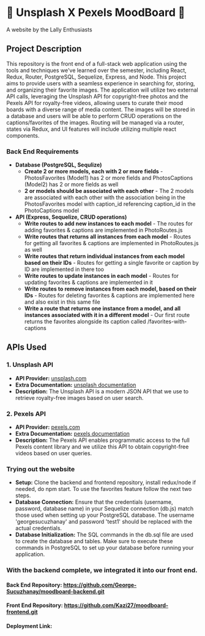 #  📸 Unsplash X Pexels MoodBoard 🎥

A website by the Lally Enthusiasts

## Project Description

This repository is the front end of a full-stack web application using the tools and techniques we've learned over the semester, including React, Redux, Router, PostgreSQL, Sequelize, Express, and Node.
This project aims to provide users with a seamless experience in searching for, storing, and organizing their favorite images. The application will utilize two external API calls, leveraging the Unsplash API for copyright-free photos and the Pexels API for royalty-free videos, allowing users to curate their mood boards with a diverse range of media content. The images will be stored in a database and users will be able to perform CRUD operations on the captions/favorites of the images. Routing will be managed via a router, states via Redux, and UI features will include utilizing multiple react components.


### Back End Requirements
- **Database (PostgreSQL, Sequlize)**
  - **Create 2 or more models, each with 2 or more fields** - PhotosFavorites (Model1) has 2 or more fields and PhotosCaptions (Model2) has 2 or more fields as well
  - **2 or models should be associated with each other** - The 2 models are associated with each other with the association being in the PhotosFavorites model with caption_id referencing caption_id in the PhotoCaptions model
- **API (Express, Sequelize, CRUD operations)**
  - **Write routes to add new instances to each model** - The routes for adding favorites & captions are implemented in PhotoRoutes.js
  - **Write routes that returns all instances from each model** - Routes for getting all favorites & captions are implemented in PhotoRoutes.js as well 
  - **Write routes that return individual instances from each model based on their IDs** - Routes for getting a single favorite or caption by ID are implemented in there too
  - **Write routes to update instances in each model** - Routes for updating favorites & captions are implemented in it 
  - **Write routes to remove instances from each model, based on their IDs** - Routes for deleting favorites & captions are implemented here and also exist in this same file
  - **Write a route that returns one instance from a model, and all instances associated with it in a different model** - Our first route returns the favorites alongside its caption called /favorites-with-captions

## APIs Used

### 1. Unsplash API
- **API Provider:** [unsplash.com](https://unsplash.com/developers)
- **Extra Documentation:** [unsplash documentation](https://unsplash.com/documentation)
- **Description:** The Unsplash API is a modern JSON API that we use to retrieve royalty-free images based on user search.

### 2. Pexels API
- **API Provider:** [pexels.com](https://www.pexels.com/api/)
- **Extra Documentation:** [pexels documentation](https://www.pexels.com/api/documentation/?language=javascript)
- **Description:** The Pexels API enables programmatic access to the full Pexels content library and we utilize this API to obtain copyright-free videos based on user queries.

### Trying out the website
- **Setup:** Clone the backend and frontend repository, install redux/node if needed, do npm start. To use the favorites feature follow the next two steps.
- **Database Connection:** Ensure that the credentials (username, password, database name) in your Sequelize connection (db.js) match those used when setting up your PostgreSQL database. The username 'georgesucuzhanay' and password 'test1' should be replaced with the actual credentials.
- **Database Initialization:** The SQL commands in the db.sql file are used to create the database and tables. Make sure to execute these commands in PostgreSQL to set up your database before running your application.

### With the backend complete, we integrated it into our front end.
#### Back End Repository: https://github.com/George-Sucuzhanay/moodboard-backend.git
#### Front End Repository: https://github.com/Kazi27/moodboard-frontend.git
#### Deployment Link:
